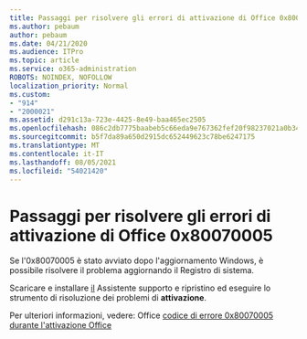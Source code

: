 ```yaml
---
title: Passaggi per risolvere gli errori di attivazione di Office 0x80070005
ms.author: pebaum
author: pebaum
ms.date: 04/21/2020
ms.audience: ITPro
ms.topic: article
ms.service: o365-administration
ROBOTS: NOINDEX, NOFOLLOW
localization_priority: Normal
ms.custom:
- "914"
- "2000021"
ms.assetid: d291c13a-723e-4425-8e49-baa465ec2505
ms.openlocfilehash: 086c2db7775baabeb5c66eda9e767362fef20f98237021a0b348d8e5d50392b6
ms.sourcegitcommit: b5f7da89a650d2915dc652449623c78be6247175
ms.translationtype: MT
ms.contentlocale: it-IT
ms.lasthandoff: 08/05/2021
ms.locfileid: "54021420"
---
```

# <a name="steps-to-resolve-office-activation-error-0x80070005"></a>Passaggi per risolvere gli errori di attivazione di Office 0x80070005

Se l'0x80070005 è stato avviato dopo l'aggiornamento Windows, è possibile risolvere il problema aggiornando il Registro di sistema.
  
Scaricare e installare [il](https://aka.ms/SARA-OfficeActivation-Alchemy) Assistente supporto e ripristino ed eseguire lo strumento di risoluzione dei problemi di **attivazione**.
  
Per ulteriori informazioni, vedere: Office [codice di errore 0x80070005 durante l'attivazione Office](https://support.office.com/article/7aa7600f-df57-4aef-81d2-25509c66f865)
  